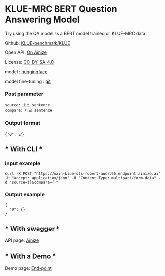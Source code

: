 # KLUE-MRC BERT Question Answering Model 

Try using the QA model as a BERT model trained on KLUE-MRC data

Github: [KLUE-benchmark/KLUE](https://github.com/KLUE-benchmark/KLUE)

Open API: [On Ainize](https://ainize.ai/audrb96/KLUE-STS-BERT?branch=main)

License: [CC-BY-SA-4.0](https://github.com/KLUE-benchmark/KLUE/blob/main/License.md)

model : [huggingface](https://huggingface.co/ParkMyungkyu/KLUE-STS-roberta-base)

model fine-tuning : [git](https://github.com/audrb96/KLUE-STS-roberta-base)

### Post parameter

    source: 소스 sentence
    compare: 비교 sentence


### Output format

    {"0": 답}


## * With CLI *

### Input example


    curl -X POST "https://main-klue-sts-robert-audrb96.endpoint.ainize.ai" -H "accept: application/json" -H "Content-Type: multipart/form-data" -d "source={}&compare={}"
    

### Output example


    {
      "0": {}
    }


## * With swagger *

API page: [Ainize](https://ainize.ai/audrb96/KLUE-STS-BERT?branch=master)

## * With a Demo *

Demo page: [End-point](https://main-klue-sts-robert-audrb96.endpoint.ainize.ai/)
